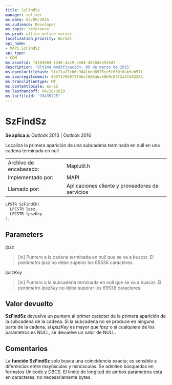 ```yaml
---
title: SzFindSz
manager: soliver
ms.date: 03/09/2015
ms.audience: Developer
ms.topic: reference
ms.prod: office-online-server
localization_priority: Normal
api_name:
- MAPI.SzFindSz
api_type:
- COM
ms.assetid: f4584569-1246-4ac9-a404-48284e4920d7
description: 'Última modificación: 09 de marzo de 2015'
ms.openlocfilehash: 9fc21a27cb6c9041bdd8976ce5f030f0ab9eb57f
ms.sourcegitcommit: 8657170d071f9bcf680aba50b9c07f2a4fb82283
ms.translationtype: MT
ms.contentlocale: es-ES
ms.lasthandoff: 04/28/2019
ms.locfileid: "33435225"
---
```

# <a name="szfindsz"></a>SzFindSz

  
  
**Se aplica a**: Outlook 2013 | Outlook 2016 
  
Localiza la primera aparición de una subcadena terminada en null en una cadena terminada en null. 
  
|||
|:-----|:-----|
|Archivo de encabezado:  <br/> |Mapiutil.h  <br/> |
|Implementado por:  <br/> |MAPI  <br/> |
|Llamado por:  <br/> |Aplicaciones cliente y proveedores de servicios  <br/> |
   
```cpp
LPSTR SzFindCh(
  LPCSTR lpsz,
  LPCSTR lpszKey
);
```

## <a name="parameters"></a>Parameters

 _lpsz_
  
> [in] Puntero a la cadena terminada en null que se va a buscar. El  _parámetro lpsz_ no debe superar los 65536 caracteres. 
    
 _lpszKey_
  
> [in] Puntero a la subcadena terminada en null que se va a buscar. El  _parámetro lpszKey_ no debe superar los 65536 caracteres. 
    
## <a name="return-value"></a>Valor devuelto

 **SzFindSz** devuelve un puntero al primer carácter de la primera aparición de la subcadena de la cadena. Si la subcadena no se produce en ninguna parte de la cadena, si  _lpszKey_ es mayor que  _lpsz_ o si cualquiera de los parámetros es NULL, se devuelve un valor de NULL. 
  
## <a name="remarks"></a>Comentarios

La **función SzFindSz** solo busca una coincidencia exacta; es sensible a diferencias entre mayúsculas y minúsculas. Se admiten búsquedas en formatos Unicode y DBCS. El límite de longitud de ambos parámetros está en caracteres, no necesariamente bytes. 
  

